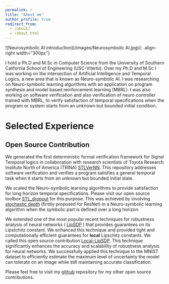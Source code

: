 ```yaml
---
permalink: /
title: "About me"
author_profile: true
redirect_from: 
  - /about/
  - /about.html
---
```


![Neurosymbolic AI introduction](/images/Neurosymbolic AI.jpg){: .align-right width="300px"}

I hold a Ph.D and M.Sc in Computer Science from the University of Southern California School of Engineering (USC-Viterbi). Over my Ph.D and M.Sc I was working on the intersection of Artificial Intelligence and Temporal Logics, a new area that is known as Neuro-symbolic AI. I was researching on Neuro-symbolic learning algorithms with an application on program synthesis and model based reinforcement learning (MBRL). I was also working on software verification and also verification of neuro controller trained with MBRL, to verify satisfaction of temporal specifications when the program or system starts from an unknown but bounded initial condition. 

# Selected Experience

## Open Source Contribution
We generated the first deterministic formal verification framework for Signal Temporal logics in collaboration with research scientists of Toyota Research Institute North of America (TRINA) [STLVerNN](https://github.com/Navidhashemicodes/STLVerNN). This repository addresses software verification and verifies a program satisfies a general temporal task when it starts from an unknown but bounded initial state.

We scaled the Neuro-symbolic learning algorithms to provide satisfaction for long horizon temporal specifications. Please visit our open source toolbox [STL_dropout](https://github.com/Navidhashemicodes/STL_dropout) for this purpose. This was achieved by involving [stochastic depth](https://arxiv.org/abs/1603.09382) (firstly proposed for ResNet) in a Neuro-symbolic learning algorithm when the symbolic part is defined over a long horizon.

We extended one of the most popular recent techniques for robustness analysis of neural networks ( [LipSDP](https://proceedings.neurips.cc/paper/2019/hash/95e1533eb1b20a97777749fb94fdb944-Abstract.html) ) that provides  guarantees on its Lipstchitz constant. We enhanced this technique and provided tight and computationally efficient guarantees for **local** Lipschitz constants. We called this open source contribution [Local-LipSDP](https://github.com/NavidHashemiControl/Local_LipSDP_L4DC_2021). This technique significantly enhances the accuracy and scalability of robustness analysis for neural networks. We successfully applied this technique to the MNIST dataset to efficiently estimate the maximum level of uncertainty the model can tolerate on an image while still maintaining accurate classification.

Please feel free to visit my [github](https://github.com/Navidhashemicodes) repository for my other open source contributions.
